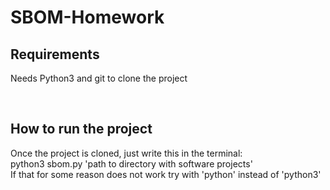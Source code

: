# SBOM-Homework
<h2>Requirements</h2>
<p>Needs Python3 and git to clone the project</p>
<br>
<h2>How to run the project</h2>
<p>
  Once the project is cloned, just write this in the terminal:
  <br> 
  python3 sbom.py 'path to directory with software projects'
  <br>
  If that for some reason does not work try with 'python' instead of 'python3'
</p>
